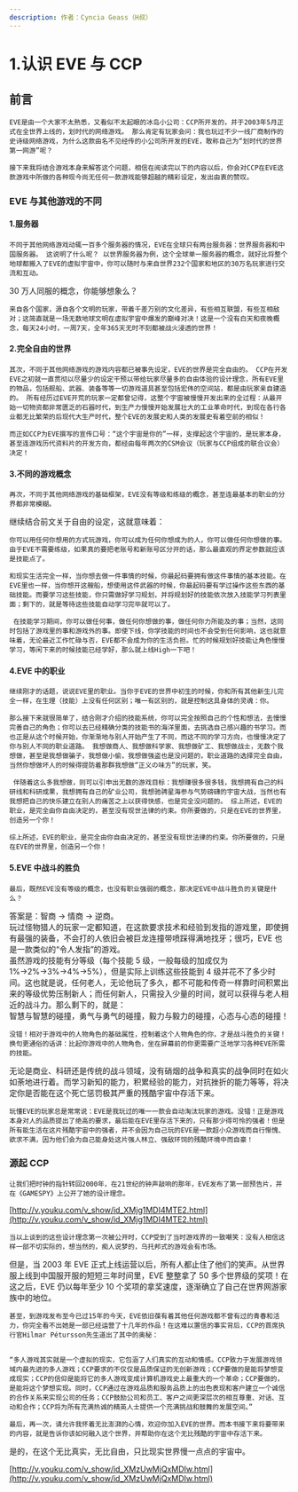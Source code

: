 ```yaml
---
description: 作者：Cyncia Geass（H叔）
---
```


# 1.认识 EVE 与 CCP

## 前言

    EVE是由一个大家不太熟悉，又看似不太起眼的冰岛小公司：CCP所开发的，并于2003年5月正式在全世界上线的，划时代的网络游戏。 那么肯定有玩家会问：我也玩过不少一线厂商制作的史诗级网络游戏，为什么这款由名不见经传的小公司所开发的EVE，敢称自己为“划时代的世界第一网游”呢？

    接下来我将结合游戏本身来解答这个问题，相信在阅读完以下的内容以后，你会对CCP在EVE这款游戏中所做的各种现今尚无任何一款游戏能够超越的精彩设定，发出由衷的赞叹。

### EVE 与其他游戏的不同

#### 1.服务器

    不同于其他网络游戏动辄一百多个服务器的情况，EVE在全球只有两台服务器：世界服务器和中国服务器。 这说明了什么呢？ 以世界服务器为例，这个全球单一服务器的概念，就好比将整个地球都搬入了EVE的虚拟宇宙中，你可以随时与来自世界232个国家和地区的30万名玩家进行交流和互动。

30 万人同服的概念，你能够想象么？

    来自各个国家，源自各个文明的玩家，带着千差万别的文化差异，有些相互联盟，有些互相敌对；这简直就是一场无数地球文明在虚拟宇宙中爆发的巅峰对决！这是一个没有白天和夜晚概念，每天24小时，一周7天，全年365天无时不刻都被战火浸透的世界！

#### 2.完全自由的世界

    其次，不同于其他网络游戏的游戏内容都已被事先设定，EVE的世界是完全自由的。 CCP在开发EVE之初就一直贯彻以尽量少的设定干预以带给玩家尽量多的自由体验的设计理念，所有EVE里的物品，包括舰船、武器、装备等等一切游戏道具甚至包括宏伟的空间站，都是由玩家亲自建造的。 所有经历过EVE开荒的玩家一定都曾记得，这整个宇宙被慢慢开发出来的全过程：从最开始一切物资都非常匮乏的石器时代，到生产力慢慢开始发展壮大的工业革命时代，到现在各行各业都无比繁荣的后现代大生产时代，整个EVE的发展史和人类的发展史有着空前的相似！

    而正如CCP为EVE撰写的宣传口号：“这个宇宙是你的”一样，支撑起这个宇宙的，是玩家本身，甚至连游戏历代资料片的开发方向，都经由每年两次的CSM会议（玩家与CCP组成的联合议会）决定！

#### 3.不同的游戏概念

    再次，不同于其他网络游戏的基础框架，EVE没有等级和练级的概念，甚至连最基本的职业的分界都非常模糊。

继续结合前文关于自由的设定，这就意味着：

    你可以用任何你想用的方式玩游戏，你可以成为任何你想成为的人，你可以做任何你想做的事。 由于EVE不需要练级，如果真的要把老账号和新账号区分开的话，那么最直观的界定参数就应该是技能点了。

    和现实生活完全一样，当你想去做一件事情的时候，你最起码要拥有做这件事情的基本技能。在EVE里也一样，当你想开这艘船，想使用这件武器的时候，你最起码要有学过操作这些东西的基础技能。而要学习这些技能，你只需做好学习规划，并将规划好的技能依次放入技能学习列表里面；剩下的，就是等待这些技能自动学习完毕就可以了。

     在技能学习期间，你可以做任何事，做任何你想做的事，做任何你力所能及的事；当然，这同时包括了游戏里的事和游戏外的事。即使下线，你学技能的时间也不会受到任何影响，这也就意味着，无论最近工作忙碌与否，EVE都不会成为你的生活负担。忙的时候规划好技能让角色慢慢学习，等闲下来的时候技能已经学好，那么就上线High一下吧！

#### 4.EVE 中的职业

    继续刚才的话题，说说EVE里的职业。当你于EVE的世界中初生的时候，你和所有其他新生儿完全一样，在生理（技能）上没有任何区别；唯一有区别的，就是控制这具身体的灵魂：你。

    那么接下来就很简单了，结合刚才介绍的技能系统，你可以完全按照自己的个性和想法，去慢慢完善自己的角色；你可以去已经精确分类的技能书的海洋里面，去挑选自己感兴趣的书学习。而也正是从这个时候开始，你渐渐地与别人开始产生了不同，而这不同的学习方向，也慢慢决定了你与别人不同的职业道路。 我想做商人、我想做科学家、我想做矿工、我想做战士，无数个我想做，甚至是我想做骗子，我想做小偷，我想做强盗也是没问题的，职业道路的选择完全自由，当然你想做坏人的时候得提防着那群我想做“正义の味方”的玩家，笑。

     伴随着这么多我想做，则可以引申出无数的游戏目标：我想赚很多很多钱，我想拥有自己的科研线和科研成果，我想拥有自己的矿业公司，我想驰骋星海参与气势磅礴的宇宙大战，当然也有我想把自己的快乐建立在别人的痛苦之上以获得快感，也是完全没问题的。 综上所述，EVE的职业，是完全由你自由决定的，甚至没有现世法律的约束。你所要做的，只是在EVE的世界里，创造另一个你！

    综上所述，EVE的职业，是完全由你自由决定的，甚至没有现世法律的约束。你所要做的，只是在EVE的世界里，创造另一个你！

#### 5.EVE 中战斗的胜负

    最后，既然EVE没有等级的概念，也没有职业强弱的概念，那决定EVE中战斗胜负的关键是什么？

答案是：智商 → 情商 → 逆商。  
玩过怪物猎人的玩家一定都知道，在这款要求技术和经验到发指的游戏里，即使拥有最强的装备，不会打的人依旧会被巨龙连撞带喷踩得满地找牙；很巧，EVE 也是一款类似的“令人发指”的游戏。  
虽然游戏的技能有分等级（每个技能 5 级，一般每级的加成仅为 1%→2%→3%→4%→5%），但是实际上训练这些技能到 4 级并花不了多少时间。这也就是说，任何老人，无论他玩了多久，都不可能和传奇一样靠时间积累出来的等级优势压制新人；而任何新人，只需投入少量的时间，就可以获得与老人相近的战斗力。那么剩下的，就是：  
智慧与智慧的碰撞，勇气与勇气的碰撞，毅力与毅力的碰撞，心态与心态的碰撞！

    没错！相对于游戏中的人物角色的基础属性，控制着这个人物角色的你，才是战斗胜负的关键！换句更通俗的话讲：比起你游戏中的人物角色，坐在屏幕前的你更需要广泛地学习各种EVE所需的技能。

无论是商业、科研还是传统的战斗领域，没有硝烟的战争和真实的战争同时在如火如荼地进行着。而学习新知的能力，积累经验的能力，对抗挫折的能力等等，将决定你是否能在这个死亡惩罚极其严重的残酷宇宙中存活下来。

    玩懂EVE的玩家总是常常说：EVE是我玩过的唯一一款会自动淘汰玩家的游戏。没错！正是游戏本身对人的品质提出了绝高的要求，最后能在EVE里存活下来的，只有那少得可怜的强者！但是所有能生活在这片残酷宇宙中的强者，并不会因为自己玩的EVE是一款超小众游戏而自行惭愧、欲求不满，因为他们会为自己能身处这片强人林立、强敌环饲的残酷环境中而自豪！

### 源起 CCP

    让我们把时钟的指针转回2000年，在21世纪的钟声敲响的那年，EVE发布了第一部预告片，并在《GAMESPY》上公开了她的设计理念。

[http://v.youku.com/v_show/id_XMjg1MDI4MTE2.html](http://v.youku.com/v_show/id_XMjg1MDI4MTE2.html)

    当以上谈到的这些设计理念第一次被公开时，CCP受到了当时游戏界的一致嘲笑：没有人相信这样一部不切实际的，想当然的，痴人说梦的，乌托邦式的游戏会有市场。

但是，当 2003 年 EVE 正式上线运营以后，所有人都止住了他们的笑声。从世界服上线到中国服开服的短短三年时间里，EVE 整整拿了 50 多个世界级的奖项！在这之后，EVE 仍以每年至少 10 个奖项的拿奖速度，逐渐确立了自己在世界网游家族中的地位。

    甚至，到游戏发布至今已过15年的今天，EVE依旧葆有着其他任何游戏都不曾有过的青春和活力，你完全看不出她是一部已经运营了十几年的作品！在这难以置信的事实背后，CCP的首席执行官Hilmar Pétursson先生道出了其中的奥秘：


    “多人游戏其实就是一个虚拟的现实，它包涵了人们真实的互动和情感。CCP致力于发展游戏领域内最先进的多人游戏；CCP要求的不仅仅是品质保证的无创新游戏；CCP要做的是能将梦想变成现实；CCP的信仰是能将它的多人游戏变成计算机游戏史上最重大的一个革命；CCP要做的，是能将这个梦想实现。同时，CCP通过在游戏品质和服务品质上的出色表现和客户建立一个诚信的合作关系来实现公司的任务；CCP鼓励公司和员工、客户之间更深层次的相互尊重、对话、互动和合作；CCP将为所有充满热诚的精英人士提供一个充满挑战和鼓舞的发展空间。”

    最后，再一次，请允许我怀着无比澎湃的心情，欢迎你加入EVE的世界。而本书接下来将要带来的内容，就是告诉你该如何融入这个世界，并帮助你在这个无比残酷的宇宙中存活下来。

是的，在这个无比真实，无比自由，只比现实世界慢一点点的宇宙中。

[http://v.youku.com/v_show/id_XMzUwMjQxMDIw.html](http://v.youku.com/v_show/id_XMzUwMjQxMDIw.html)
